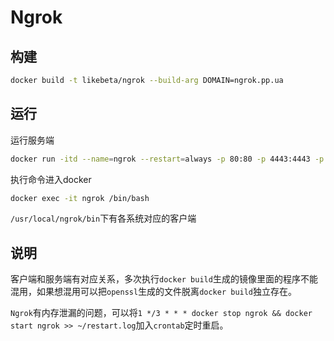 # Ngrok

## 构建

```sh
docker build -t likebeta/ngrok --build-arg DOMAIN=ngrok.pp.ua
```

## 运行

运行服务端

```sh
docker run -itd --name=ngrok --restart=always -p 80:80 -p 4443:4443 -p 443:443 [IMAGE]
```

执行命令进入docker

```sh
docker exec -it ngrok /bin/bash
```

`/usr/local/ngrok/bin`下有各系统对应的客户端

## 说明

客户端和服务端有对应关系，多次执行`docker build`生成的镜像里面的程序不能混用，如果想混用可以把`openssl`生成的文件脱离`docker build`独立存在。

`Ngrok`有内存泄漏的问题，可以将`1 */3 * * * docker stop ngrok && docker start ngrok >> ~/restart.log`加入`crontab`定时重启。

